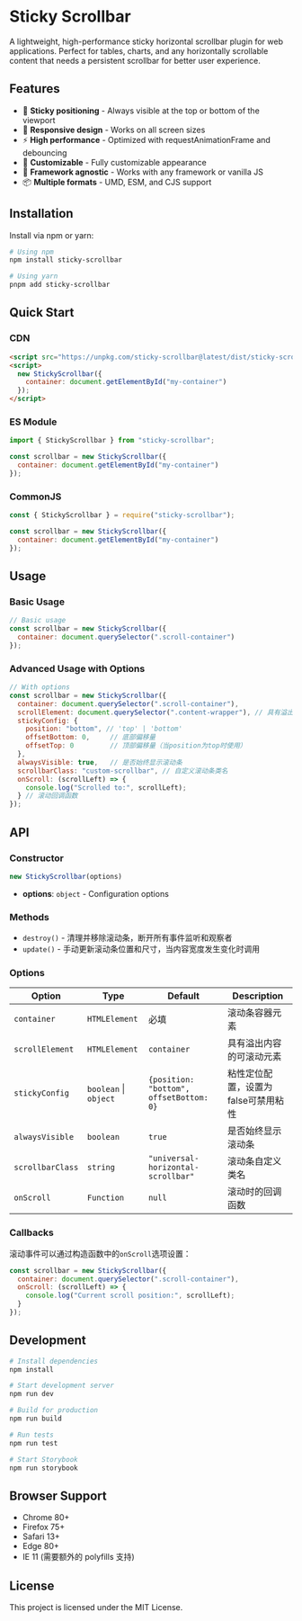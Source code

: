 # Sticky Scrollbar

A lightweight, high-performance sticky horizontal scrollbar plugin for web applications. Perfect for tables, charts, and any horizontally scrollable content that needs a persistent scrollbar for better user experience.

## Features

- 🎯 **Sticky positioning** - Always visible at the top or bottom of the viewport
- 📱 **Responsive design** - Works on all screen sizes
- ⚡ **High performance** - Optimized with requestAnimationFrame and debouncing
- 🎨 **Customizable** - Fully customizable appearance
- 🔧 **Framework agnostic** - Works with any framework or vanilla JS
- 📦 **Multiple formats** - UMD, ESM, and CJS support

## Installation

Install via npm or yarn:

```bash
# Using npm
npm install sticky-scrollbar

# Using yarn
pnpm add sticky-scrollbar
```

## Quick Start

### CDN

```html
<script src="https://unpkg.com/sticky-scrollbar@latest/dist/sticky-scrollbar.min.js"></script>
<script>
  new StickyScrollbar({
    container: document.getElementById("my-container")
  });
</script>
```

### ES Module

```javascript
import { StickyScrollbar } from "sticky-scrollbar";

const scrollbar = new StickyScrollbar({
  container: document.getElementById("my-container")
});
```

### CommonJS

```javascript
const { StickyScrollbar } = require("sticky-scrollbar");

const scrollbar = new StickyScrollbar({
  container: document.getElementById("my-container")
});
```

## Usage

### Basic Usage

```javascript
// Basic usage
const scrollbar = new StickyScrollbar({
  container: document.querySelector(".scroll-container")
});
```

### Advanced Usage with Options

```javascript
// With options
const scrollbar = new StickyScrollbar({
  container: document.querySelector(".scroll-container"),
  scrollElement: document.querySelector(".content-wrapper"), // 具有溢出内容的元素（默认为container）
  stickyConfig: {
    position: "bottom", // 'top' | 'bottom'
    offsetBottom: 0,     // 底部偏移量
    offsetTop: 0         // 顶部偏移量（当position为top时使用）
  },
  alwaysVisible: true,   // 是否始终显示滚动条
  scrollbarClass: "custom-scrollbar", // 自定义滚动条类名
  onScroll: (scrollLeft) => {
    console.log("Scrolled to:", scrollLeft);
  } // 滚动回调函数
});
```

## API

### Constructor

```javascript
new StickyScrollbar(options)
```
- **options**: `object` - Configuration options

### Methods

- `destroy()` - 清理并移除滚动条，断开所有事件监听和观察者
- `update()` - 手动更新滚动条位置和尺寸，当内容宽度发生变化时调用

### Options

| Option | Type | Default | Description |
|--------|------|---------|-------------|
| `container` | `HTMLElement` | 必填 | 滚动条容器元素
| `scrollElement` | `HTMLElement` | `container` | 具有溢出内容的可滚动元素
| `stickyConfig` | `boolean` \| `object` | `{position: "bottom", offsetBottom: 0}` | 粘性定位配置，设置为false可禁用粘性
| `alwaysVisible` | `boolean` | `true` | 是否始终显示滚动条
| `scrollbarClass` | `string` | `"universal-horizontal-scrollbar"` | 滚动条自定义类名
| `onScroll` | `Function` | `null` | 滚动时的回调函数

### Callbacks

滚动事件可以通过构造函数中的`onScroll`选项设置：

```javascript
const scrollbar = new StickyScrollbar({
  container: document.querySelector(".scroll-container"),
  onScroll: (scrollLeft) => {
    console.log("Current scroll position:", scrollLeft);
  }
});
```

## Development

```bash
# Install dependencies
npm install

# Start development server
npm run dev

# Build for production
npm run build

# Run tests
npm run test

# Start Storybook
npm run storybook
```

## Browser Support

- Chrome 80+
- Firefox 75+
- Safari 13+
- Edge 80+
- IE 11 (需要额外的 polyfills 支持)

## License

This project is licensed under the MIT License.
